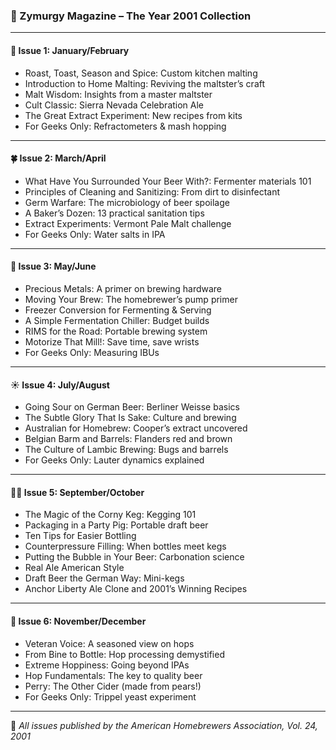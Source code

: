 ### 🍻 Zymurgy Magazine – The Year 2001 Collection

---

#### 🧊 **Issue 1: January/February**
- Roast, Toast, Season and Spice: Custom kitchen malting
- Introduction to Home Malting: Reviving the maltster’s craft
- Malt Wisdom: Insights from a master maltster
- Cult Classic: Sierra Nevada Celebration Ale
- The Great Extract Experiment: New recipes from kits
- For Geeks Only: Refractometers & mash hopping

---

#### 🍀 **Issue 2: March/April**
- What Have You Surrounded Your Beer With?: Fermenter materials 101
- Principles of Cleaning and Sanitizing: From dirt to disinfectant
- Germ Warfare: The microbiology of beer spoilage
- A Baker’s Dozen: 13 practical sanitation tips
- Extract Experiments: Vermont Pale Malt challenge
- For Geeks Only: Water salts in IPA

---

#### 🍯 **Issue 3: May/June**
- Precious Metals: A primer on brewing hardware
- Moving Your Brew: The homebrewer’s pump primer
- Freezer Conversion for Fermenting & Serving
- A Simple Fermentation Chiller: Budget builds
- RIMS for the Road: Portable brewing system
- Motorize That Mill!: Save time, save wrists
- For Geeks Only: Measuring IBUs

---

#### ☀️ **Issue 4: July/August**
- Going Sour on German Beer: Berliner Weisse basics
- The Subtle Glory That Is Sake: Culture and brewing
- Australian for Homebrew: Cooper’s extract uncovered
- Belgian Barm and Barrels: Flanders red and brown
- The Culture of Lambic Brewing: Bugs and barrels
- For Geeks Only: Lauter dynamics explained

---

#### 🧙‍♂️ **Issue 5: September/October**
- The Magic of the Corny Keg: Kegging 101
- Packaging in a Party Pig: Portable draft beer
- Ten Tips for Easier Bottling
- Counterpressure Filling: When bottles meet kegs
- Putting the Bubble in Your Beer: Carbonation science
- Real Ale American Style
- Draft Beer the German Way: Mini-kegs
- Anchor Liberty Ale Clone and 2001’s Winning Recipes

---

#### 🧪 **Issue 6: November/December**
- Veteran Voice: A seasoned view on hops
- From Bine to Bottle: Hop processing demystified
- Extreme Hoppiness: Going beyond IPAs
- Hop Fundamentals: The key to quality beer
- Perry: The Other Cider (made from pears!)
- For Geeks Only: Trippel yeast experiment

---

🍺 *All issues published by the American Homebrewers Association, Vol. 24, 2001*
